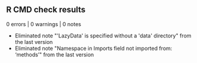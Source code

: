 ## R CMD check results

0 errors | 0 warnings | 0 notes

* Eliminated note "'LazyData' is specified without a 'data' directory" from the 
  last version
* Eliminated note "Namespace in Imports field not imported from: ‘methods’" from
  the last version
